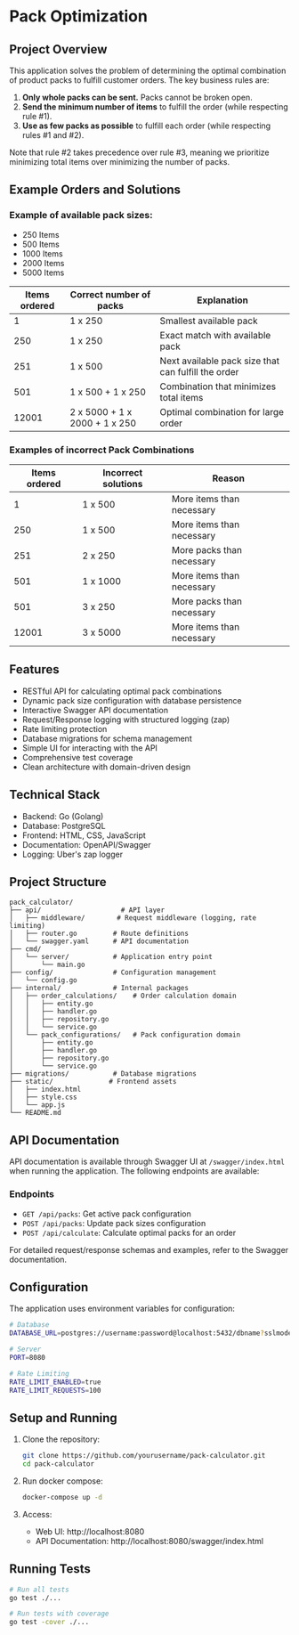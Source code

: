 # Pack Optimization

## Project Overview

This application solves the problem of determining the optimal combination of product packs to fulfill customer orders. The key business rules are:

1. **Only whole packs can be sent.** Packs cannot be broken open.
2. **Send the minimum number of items** to fulfill the order (while respecting rule #1).
3. **Use as few packs as possible** to fulfill each order (while respecting rules #1 and #2).

Note that rule #2 takes precedence over rule #3, meaning we prioritize minimizing total items over minimizing the number of packs.

## Example Orders and Solutions

### Example of available pack sizes:
- 250 Items
- 500 Items
- 1000 Items
- 2000 Items
- 5000 Items

| Items ordered | Correct number of packs | Explanation |
|---------------|-------------------------|-------------|
| 1             | 1 x 250                 | Smallest available pack |
| 250           | 1 x 250                 | Exact match with available pack |
| 251           | 1 x 500                 | Next available pack size that can fulfill the order |
| 501           | 1 x 500 + 1 x 250       | Combination that minimizes total items |
| 12001         | 2 x 5000 + 1 x 2000 + 1 x 250 | Optimal combination for large order |

### Examples of incorrect Pack Combinations

| Items ordered | Incorrect solutions | Reason |
|---------------|---------------------|--------|
| 1             | 1 x 500             | More items than necessary |
| 250           | 1 x 500             | More items than necessary |
| 251           | 2 x 250             | More packs than necessary |
| 501           | 1 x 1000            | More items than necessary |
| 501           | 3 x 250             | More packs than necessary |
| 12001         | 3 x 5000            | More items than necessary |

## Features

- RESTful API for calculating optimal pack combinations
- Dynamic pack size configuration with database persistence
- Interactive Swagger API documentation
- Request/Response logging with structured logging (zap)
- Rate limiting protection
- Database migrations for schema management
- Simple UI for interacting with the API
- Comprehensive test coverage
- Clean architecture with domain-driven design

## Technical Stack

- Backend: Go (Golang)
- Database: PostgreSQL
- Frontend: HTML, CSS, JavaScript
- Documentation: OpenAPI/Swagger
- Logging: Uber's zap logger

## Project Structure

```
pack_calculator/
├── api/                    # API layer
│   ├── middleware/        # Request middleware (logging, rate limiting)
│   ├── router.go         # Route definitions
│   └── swagger.yaml      # API documentation
├── cmd/
│   └── server/           # Application entry point
│       └── main.go
├── config/               # Configuration management
│   └── config.go
├── internal/             # Internal packages
│   ├── order_calculations/    # Order calculation domain
│   │   ├── entity.go
│   │   ├── handler.go
│   │   ├── repository.go
│   │   └── service.go
│   └── pack_configurations/   # Pack configuration domain
│       ├── entity.go
│       ├── handler.go
│       ├── repository.go
│       └── service.go
├── migrations/           # Database migrations
├── static/              # Frontend assets
│   ├── index.html
│   ├── style.css
│   └── app.js
└── README.md
```

## API Documentation

API documentation is available through Swagger UI at `/swagger/index.html` when running the application. The following endpoints are available:

### Endpoints

- `GET /api/packs`: Get active pack configuration
- `POST /api/packs`: Update pack sizes configuration
- `POST /api/calculate`: Calculate optimal packs for an order

For detailed request/response schemas and examples, refer to the Swagger documentation.

## Configuration

The application uses environment variables for configuration:

```bash
# Database
DATABASE_URL=postgres://username:password@localhost:5432/dbname?sslmode=disable

# Server
PORT=8080

# Rate Limiting
RATE_LIMIT_ENABLED=true
RATE_LIMIT_REQUESTS=100
```

## Setup and Running

1. Clone the repository:
   ```bash
   git clone https://github.com/yourusername/pack-calculator.git
   cd pack-calculator
   ```

2. Run docker compose:
   ```bash
   docker-compose up -d
   ```

3. Access:
   - Web UI: http://localhost:8080
   - API Documentation: http://localhost:8080/swagger/index.html

## Running Tests

```bash
# Run all tests
go test ./...

# Run tests with coverage
go test -cover ./...
```
